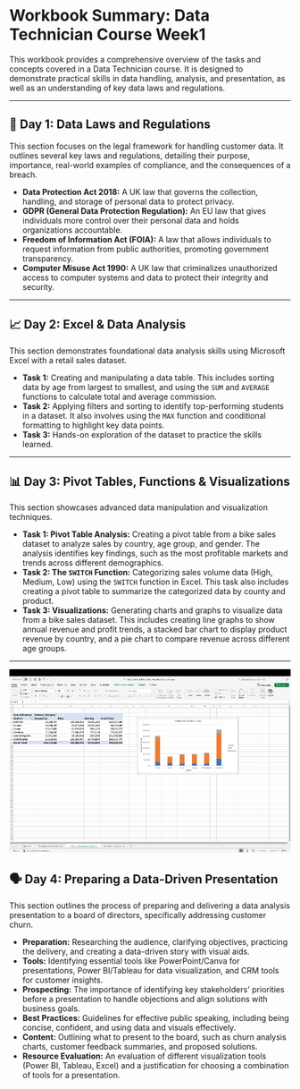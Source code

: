 # Workbook Summary: Data Technician Course Week1

This workbook provides a comprehensive overview of the tasks and concepts covered in a Data Technician course. It is designed to demonstrate practical skills in data handling, analysis, and presentation, as well as an understanding of key data laws and regulations.

---

## 📅 Day 1: Data Laws and Regulations

This section focuses on the legal framework for handling customer data. It outlines several key laws and regulations, detailing their purpose, importance, real-world examples of compliance, and the consequences of a breach.

* **Data Protection Act 2018:** A UK law that governs the collection, handling, and storage of personal data to protect privacy.
* **GDPR (General Data Protection Regulation):** An EU law that gives individuals more control over their personal data and holds organizations accountable.
* **Freedom of Information Act (FOIA):** A law that allows individuals to request information from public authorities, promoting government transparency.
* **Computer Misuse Act 1990:** A UK law that criminalizes unauthorized access to computer systems and data to protect their integrity and security.

---

## 📈 Day 2: Excel & Data Analysis

This section demonstrates foundational data analysis skills using Microsoft Excel with a retail sales dataset.

* **Task 1:** Creating and manipulating a data table. This includes sorting data by age from largest to smallest, and using the `SUM` and `AVERAGE` functions to calculate total and average commission.
* **Task 2:** Applying filters and sorting to identify top-performing students in a dataset. It also involves using the `MAX` function and conditional formatting to highlight key data points.
* **Task 3:** Hands-on exploration of the dataset to practice the skills learned.

---

## 📊 Day 3: Pivot Tables, Functions & Visualizations

This section showcases advanced data manipulation and visualization techniques.

* **Task 1: Pivot Table Analysis:** Creating a pivot table from a bike sales dataset to analyze sales by country, age group, and gender. The analysis identifies key findings, such as the most profitable markets and trends across different demographics.
* **Task 2: The `SWITCH` Function:** Categorizing sales volume data (High, Medium, Low) using the `SWITCH` function in Excel. This task also includes creating a pivot table to summarize the categorized data by county and product.
* **Task 3: Visualizations:** Generating charts and graphs to visualize data from a bike sales dataset. This includes creating line graphs to show annual revenue and profit trends, a stacked bar chart to display product revenue by country, and a pie chart to compare revenue across different age groups.

---
![Pivot Chart](Data%20Technician%20BootCamp%20WorkBooks/Week%201/Pivot%20Chart.png)


## 🗣️ Day 4: Preparing a Data-Driven Presentation

This section outlines the process of preparing and delivering a data analysis presentation to a board of directors, specifically addressing customer churn.

* **Preparation:** Researching the audience, clarifying objectives, practicing the delivery, and creating a data-driven story with visual aids.
* **Tools:** Identifying essential tools like PowerPoint/Canva for presentations, Power BI/Tableau for data visualization, and CRM tools for customer insights.
* **Prospecting:** The importance of identifying key stakeholders' priorities before a presentation to handle objections and align solutions with business goals.
* **Best Practices:** Guidelines for effective public speaking, including being concise, confident, and using data and visuals effectively.
* **Content:** Outlining what to present to the board, such as churn analysis charts, customer feedback summaries, and proposed solutions.
* **Resource Evaluation:** An evaluation of different visualization tools (Power BI, Tableau, Excel) and a justification for choosing a combination of tools for a presentation.